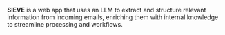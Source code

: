 **SIEVE** is a web app that uses an LLM to extract and structure relevant information from incoming emails, enriching
them with internal knowledge to streamline processing and workflows.
